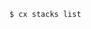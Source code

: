 <!-- usedin: [ _includes/_inlines/Toolbelt/common/stacks/stacks_examples-1.md] -->

```
$ cx stacks list
```
